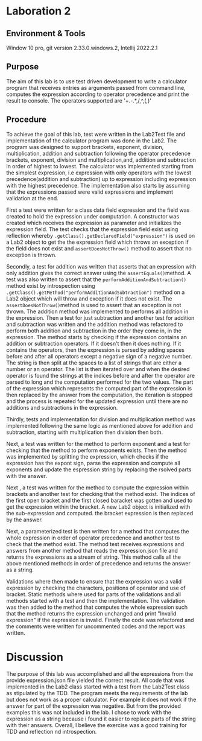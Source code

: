 # Laboration 2

## Environment & Tools
Window 10 pro, git version 2.33.0.windows.2, Intellij 2022.2.1

## Purpose
The aim of this lab is to use test driven development to write 
a calculator program that receives entries as arguments passed from command line, computes the expression 
according to operator precedence and print the result to console. The operators supported are '+.-.*,/,^,(,)'

## Procedure 
To achieve the goal of this lab, test were written in the Lab2Test file and 
implementation of the calculator program was done in the Lab2. The program was 
designed to support brackets, exponent, division, multiplication, addition and subtraction 
following the operator precedence brackets, exponent, division and multiplication,and, 
addition and subtraction in order of highest to lowest. The calculator was implemented 
starting from the simplest expression, i.e expression with only operators with the lowest 
precedence(addition and subtraction) up to expression including expression with the highest 
precedence. The implementation 
also starts by assuming that the expressions passed were valid expressions and implement validation 
at the end. 

First a test were written for a class data field expression and the field was created to hold the 
expression under computation. A constructor was created which receives the expression as 
parameter and initializes the expression field. The test checks that the expression field exist using 
reflection whereby ``.getClass().getDeclaredField("expression")`` is used on a Lab2 object to get the 
the expression field which throws an exception if the field does not exist and  ``assertDoesNotThrow()`` 
method to assert that no exception is thrown. 

Secondly, a test for addition was written that asserts that an expression with only addition gives 
the correct answer using the ``assertEquals()``method. A test was also written to assert that the
``performAdditionAndSubtraction()`` method exist by introspection using ``.getClass().getMethod("performAdditionAndSubtraction")`` 
method on a Lab2 object which will throw and exception if it does not exist. The ``assertDoesNotThrow()``method is
used to assert that an exception is not thrown. The addition method was implemented to performs all addition 
in the expression. Then a test for just subtraction and another test for addition and subtraction was written 
and the addition method was refactored to perform both addition and subtraction in the order they come in, 
in the expression. The method starts by checking if the expression contains an addition or subtraction operators. If it doesn't 
then it does nothing. If it contains the operators, then the expression is parsed by adding spaces before 
and after all operators except  a negative sign of a negative number. The string is then split at  the spaces 
to a list of strings that are either a number or an operator. The list is then iterated over and when the 
desired operator is found the strings at the indices before and after the operator are parsed to 
long and the computation performed for the two values. The part of the expression which represents the 
computed part of the expression is then replaced by the answer from the computation, 
the iteration is stopped and the process is repeated for the 
updated expression until there are no additions and subtractions in the expression.

Thirdly, tests and implementation for division and multiplication method was implemented following the same logic as mentioned above for addition 
and subtraction, starting with multiplication then division then both.

Next, a test was written for the method to perform exponent and a test for checking that the method to perform exponents
exists. Then the method was implemented by splitting the expression, which checks if the expression has the expont sign,
parse the expression and compute all exponents and update the espression string by replacing the rsolved parts with the answer. 

Next , a test was written for the method to compute the expression within brackets and another test for 
checking that the method exist. The indices of the first open bracket and the first closed baracket was gotten and 
used to get the expression within the bracket. A new Lab2 object is initialized with the sub-expression and computed. 
the bracket expression is then replaced by the answer.

Next, a parameterized test is then written for a method that computes the whole expression in order of operator precedence 
and another test to check that the method exist. The method test receives expressions and answers from another method that 
reads the expression.json file and returns the expressions as a stream of string. 
This method calls all the above mentioned methods in order of precedence and returns the answer as a string.

Validations where then made to ensure that the expression was a valid expression by checking the characters, positions 
of operator and use of bracket. Static methods where used for parts of the validations and all methods started with a 
test and then the implementation. The validation was then added to the method that computes the whole expression such that
the method returns the expression unchanged and print "Invalid expression" if the expression is invalid. 
Finally the code was refactored and the comments were written for uncommented codes and the report was written.

# Discussion
The purpose of this lab was accomplished and all the expressions from the provide expression.json file yielded the 
correct result. All code that was implemented in the Lab2 class started with a test from the Lab2Test class as stipulated by 
the TDD. The program meets the requirements of the lab but does not work as a proper calculator. For example it does not 
work if the answer for part of the expression was negative. But from the provided examples this was not included in the lab.
I chose to work with the expression as a string because i found it easier to replace parts of the string with their answers.
Overall, I believe the exercise was a good training for TDD and reflection nd introspection.